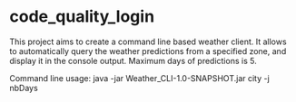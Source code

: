 # code_quality_login

This project aims to create a command line based weather client. It allows to automatically query the weather predictions from a specified zone, and display it in the console output. Maximum days of predictions is 5.

Command line usage:
java -jar Weather_CLI-1.0-SNAPSHOT.jar city -j nbDays